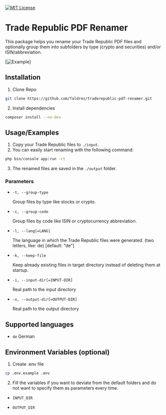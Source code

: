 [![MIT License](https://img.shields.io/badge/License-MIT-green.svg)](https://choosealicense.com/licenses/mit/)

# Trade Republic PDF Renamer

This package helps you rename your Trade Republic PDF files and optionally group them into subfolders by type (crypto
and securities) and/or ISIN/abbreviation.

[![Example](https://taldres.dev/i/traderepublic_example.png)]

## Installation

1. Clone Repo

```bash
git clone https://github.com/Taldres/traderepublic-pdf-renamer.git
```

2. Install dependencies

```bash
composer install --no-dev
```

## Usage/Examples

1. Copy your Trade Republic files to `./input`.
2. You can easily start renaming with the following command:

```bash
php bin/console app:run -ct
```

3. The renamed files are saved in the `./output` folder.

### Parameters

- `-t, --group-type`

  Group files by type like stocks or crypto.


- `-c, --group-code`

  Group files by code like ISIN or cryptocurrency abbreviation.


- `-l, --lang[=LANG]`

  The language in which the Trade Republic files were generated. (two letters, like: de) [default: "de"]


- `-k, --keep-file`

  Keep already existing files in target directory instead of deleting them at startup.


- `-i, --input-dir[=INPUT-DIR]`

  Real path to the input directory


- `-o, --output-dir[=OUTPUT-DIR]`

  Real path to the output directory

## Supported languages

- `de` German

## Environment Variables (optional)

1. Create .env file

```bash
cp .env.example .env
```

2. Fill the variables if you want to deviate from the default folders and do not want to specify them as parameters
   every time.

- `INPUT_DIR`

- `OUTPUT_DIR`

